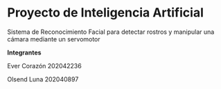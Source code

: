 # Proyecto de Inteligencia Artificial

Sistema de Reconocimiento Facial para detectar rostros y manipular una cámara mediante un servomotor

**Integrantes**

Ever Corazón 202042236

Olsend Luna 202040897

